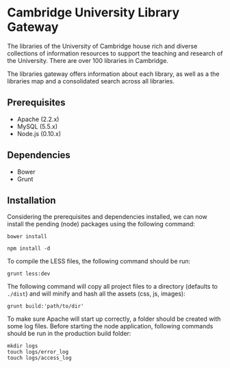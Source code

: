 # Cambridge University Library Gateway

The libraries of the University of Cambridge house rich and diverse collections of information resources to support the teaching and research of the University. There are over 100 libraries in Cambridge.

The libraries gateway offers information about each library, as well as a the libraries map and a consolidated search across all libraries.

## Prerequisites

- Apache (2.2.x)
- MySQL (5.5.x)
- Node.js (0.10.x)

## Dependencies

- Bower
- Grunt

## Installation

Considering the prerequisites and dependencies installed, we can now install the pending (node) packages using the following command:

```
bower install
```

```
npm install -d
```

To compile the LESS files, the following command should be run:

```
grunt less:dev
```

The following command will copy all project files to a directory (defaults to ```./dist```) and will minify and hash all the assets (css, js, images):

```
grunt build:'path/to/dir'
```

To make sure Apache will start up correctly, a folder should be created with some log files. Before starting the node application, following commands should be run in the production build folder:

```
mkdir logs
touch logs/error_log
touch logs/access_log
```
